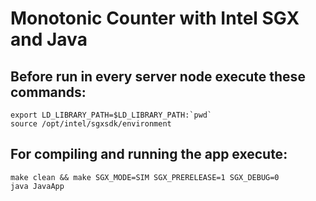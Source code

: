 # Monotonic Counter with Intel SGX and Java
## Before run in every server node execute these commands:
```
export LD_LIBRARY_PATH=$LD_LIBRARY_PATH:`pwd`
source /opt/intel/sgxsdk/environment
```

## For compiling and running the app execute:
```
make clean && make SGX_MODE=SIM SGX_PRERELEASE=1 SGX_DEBUG=0
java JavaApp
```
